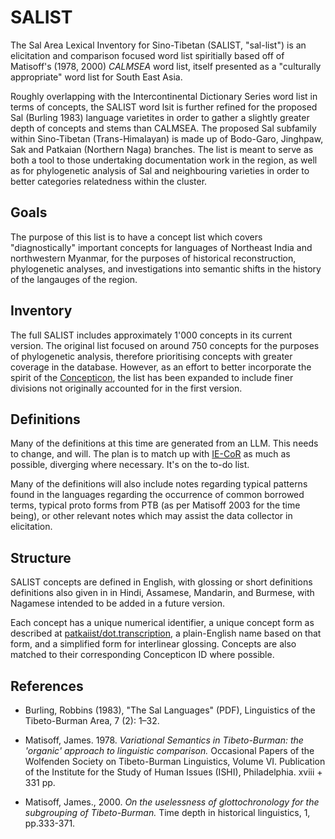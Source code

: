 # SALIST

The Sal Area Lexical Inventory for Sino-Tibetan (SALIST, "sal-list") is an elicitation and comparison focused word list spiritially based off of Matisoff's (1978, 2000) _CALMSEA_ word list, itself presented as a "culturally appropriate" word list for South East Asia.

Roughly overlapping with the Intercontinental Dictionary Series word list in terms of concepts, the SALIST word lsit is further refined for the proposed Sal (Burling 1983) language varietites in order to gather a slightly greater depth of concepts and stems than CALMSEA. The proposed Sal subfamily within Sino-Tibetan (Trans-Himalayan) is made up of Bodo-Garo, Jinghpaw, Sak and Patkaian (Northern Naga) branches. The list is meant to serve as both a tool to those undertaking documentation work in the region, as well as for phylogenetic analysis of Sal and neighbouring varieties in order to better categories relatedness within the cluster.

## Goals

The purpose of this list is to have a concept list which covers "diagnostically" important concepts for languages of Northeast India and northwestern Myanmar, for the purposes of historical reconstruction, phylogenetic analyses, and investigations into semantic shifts in the history of the langauges of the region.

## Inventory

The full SALIST includes approximately 1'000 concepts in its current version. The original list focused on around 750 concepts for the purposes of phylogenetic analysis, therefore prioritising concepts with greater coverage in the database. However, as an effort to better incorporate the spirit of the [Concepticon](https://concepticon.clld.org/), the list has been expanded to include finer divisions not originally accounted for in the first version.

## Definitions

Many of the definitions at this time are generated from an LLM. This needs to change, and will. The plan is to match up with [IE-CoR](https://iecor.clld.org/parameters) as much as possible, diverging where necessary. It's on the to-do list.

Many of the definitions will also include notes regarding typical patterns found in the languages regarding the occurrence of common borrowed terms, typical proto forms from PTB (as per Matisoff 2003 for the time being), or other relevant notes which may assist the data collector in elicitation.

## Structure

SALIST concepts are defined in English, with glossing or short definitions definitions also given in in Hindi, Assamese, Mandarin, and Burmese, with Nagamese intended to be added in a future version.

Each concept has a unique numerical identifier, a unique concept form as described at [patkaiist/dot.transcription](https://github.com/patkaiist/dot.transcription), a plain-English name based on that form, and a simplified form for interlinear glossing. Concepts are also matched to their corresponding Concepticon ID where possible.

## References 

- Burling, Robbins (1983), "The Sal Languages" (PDF), Linguistics of the Tibeto-Burman Area, 7 (2): 1–32.

- Matisoff, James. 1978. _Variational Semantics in Tibeto-Burman: the 'organic' approach to linguistic comparison._ Occasional Papers of the Wolfenden Society on Tibeto-Burman Linguistics, Volume VI. Publication of the Institute for the Study of Human Issues (ISHI), Philadelphia. xviii + 331 pp.

- Matisoff, James., 2000. _On the uselessness of glottochronology for the subgrouping of Tibeto-Burman._ Time depth in historical linguistics, 1, pp.333-371.

